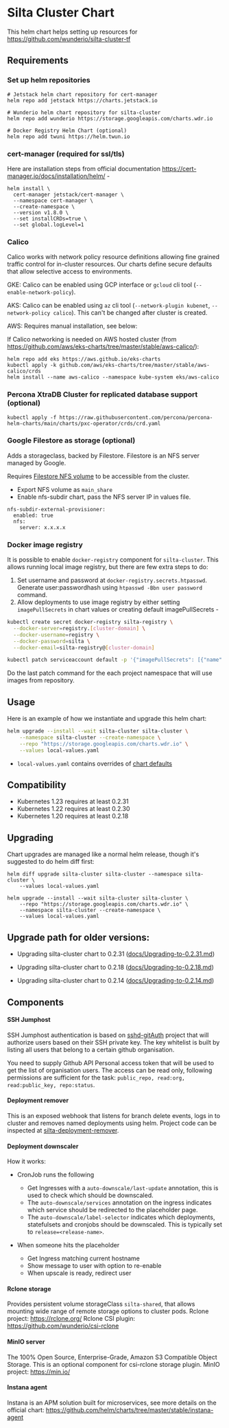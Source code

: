 # Silta Cluster Chart

This helm chart helps setting up resources for https://github.com/wunderio/silta-cluster-tf

## Requirements

### Set up helm repositories

```
# Jetstack helm chart repository for cert-manager
helm repo add jetstack https://charts.jetstack.io

# Wunderio helm chart repository for silta-cluster
helm repo add wunderio https://storage.googleapis.com/charts.wdr.io

# Docker Registry Helm Chart (optional)
helm repo add twuni https://helm.twun.io
```

### cert-manager (required for ssl/tls)

Here are installation steps from official documentation https://cert-manager.io/docs/installation/helm/ -

```
helm install \
  cert-manager jetstack/cert-manager \
  --namespace cert-manager \
  --create-namespace \
  --version v1.8.0 \
  --set installCRDs=true \
  --set global.logLevel=1
```

### Calico

Calico works with network policy resource definitions allowing fine grained traffic control for in-cluster resources. Our charts define secure defaults that allow selective access to environments.

GKE: Calico can be enabled using GCP interface or `gcloud` cli tool (`--enable-network-policy`).

AKS: Calico can be enabled using `az` cli tool (`--network-plugin kubenet`, `--network-policy calico`). This can't be changed after cluster is created.

AWS: Requires manual installation, see below:

If Calico networking is needed on AWS hosted cluster
(from https://github.com/aws/eks-charts/tree/master/stable/aws-calico/):
```
helm repo add eks https://aws.github.io/eks-charts
kubectl apply -k github.com/aws/eks-charts/tree/master/stable/aws-calico/crds
helm install --name aws-calico --namespace kube-system eks/aws-calico
```

### Percona XtraDB Cluster for replicated database support (optional)
```
kubectl apply -f https://raw.githubusercontent.com/percona/percona-helm-charts/main/charts/pxc-operator/crds/crd.yaml
```

### Google Filestore as storage (optional)

Adds a storageclass, backed by Filestore.
Filestore is an NFS server managed by Google.

Requires [Filestore NFS volume](https://cloud.google.com/filestore) to be accessible from the cluster.

- Export NFS volume as `main_share`
- Enable nfs-subdir chart, pass the NFS server IP in values file.

```
nfs-subdir-external-provisioner:
  enabled: true
  nfs:
    server: x.x.x.x
```

### Docker image registry

It is possible to enable `docker-registry` component for `silta-cluster`. This allows running local image registry, but there are few extra steps to do:

1. Set username and password at `docker-registry.secrets.htpasswd`. Generate user:passwordhash using `htpasswd -Bbn user password` command.
2. Allow deployments to use image registry by either setting `imagePullSecrets` in chart values or creating default imagePullSecrets -
```bash
kubectl create secret docker-registry silta-registry \
  --docker-server=registry.[cluster-domain] \
  --docker-username=registry \
  --docker-password=silta \
  --docker-email=silta-registry@[cluster-domain]

kubectl patch serviceaccount default -p '{"imagePullSecrets": [{"name": "silta-registry"}]}' 
```
Do the last patch command for the each project namespace that will use images from repository.

## Usage

Here is an example of how we instantiate and upgrade this helm chart: 

```bash
helm upgrade --install --wait silta-cluster silta-cluster \
    --namespace silta-cluster --create-namespace \
    --repo "https://storage.googleapis.com/charts.wdr.io" \
    --values local-values.yaml            
```

- `local-values.yaml` contains overrides of [chart defaults](values.yaml) 

## Compatibility

- Kubernetes 1.23 requires at least 0.2.31
- Kubernetes 1.22 requires at least 0.2.30
- Kubernetes 1.20 requires at least 0.2.18

## Upgrading

Chart upgrades are managed like a normal helm release, though it's suggested to do helm diff first:

```
helm diff upgrade silta-cluster silta-cluster --namespace silta-cluster \
    --values local-values.yaml
    
helm upgrade --install --wait silta-cluster silta-cluster \
    --repo "https://storage.googleapis.com/charts.wdr.io" \
    --namespace silta-cluster --create-namespace \
    --values local-values.yaml
```

## Upgrade path for older versions:

 - Upgrading silta-cluster chart to 0.2.31 ([docs/Upgrading-to-0.2.31.md](docs/Upgrading-to-0.2.31.md))
 
 - Upgrading silta-cluster chart to 0.2.18 ([docs/Upgrading-to-0.2.18.md](docs/Upgrading-to-0.2.18.md))

 - Upgrading silta-cluster chart to 0.2.14 ([docs/Upgrading-to-0.2.14.md](docs/Upgrading-to-0.2.14.md))

## Components 

#### SSH Jumphost

SSH Jumphost authentication is based on [sshd-gitAuth](https://github.com/wunderio/sshd-gitauth) project that will authorize users based on their SSH private key. The key whitelist is built by listing all users that belong to a certain github organisation.

You need to supply Github API Personal access token that will be used to get the list of organisation users. The access can be read only, following permissions are sufficient for the task: `public_repo, read:org, read:public_key, repo:status`.

#### Deployment remover

This is an exposed webhook that listens for branch delete events, logs in to cluster and removes named deployments using helm. Project code can be inspected at [silta-deployment-remover](https://github.com/wunderio/silta-deployment-remover).

#### Deployment downscaler

How it works:

- CronJob runs the following
  - Get Ingresses with a `auto-downscale/last-update` annotation, this is used to check which should be downscaled.
  - The `auto-downscale/services` annotation on the ingress indicates which service should be redirected to the placeholder page.
  - The `auto-downscale/label-selector` indicates which deployments, statefulsets and cronjobs should be downscaled. This is typically set to `release=<release-name>`.
    
- When someone hits the placeholder
  - Get Ingress matching current hostname
  - Show message to user with option to re-enable
  - When upscale is ready, redirect user

#### Rclone storage

Provides persistent volume storageClass `silta-shared`, that allows mounting wide range of remote storage options to cluster pods.
Rclone project: https://rclone.org/
Rclone CSI plugin: https://github.com/wunderio/csi-rclone

#### MinIO server

The 100% Open Source, Enterprise-Grade, Amazon S3 Compatible Object Storage. This is an optional component for csi-rclone storage plugin.
MinIO project: https://min.io/  

#### Instana agent

Instana is an APM solution built for microservices, see more details on the official chart: https://github.com/helm/charts/tree/master/stable/instana-agent
